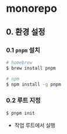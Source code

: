 # monorepo

## 0. 환경 설정
### 0.1 `pnpm` 설치

```bash
# homebrew
$ brew install pnpm

# npm
$ npm install -g pnpm
```

### 0.2 루트 지정

```bash
$ pnpm init
```
- 작업 루트에서 실행